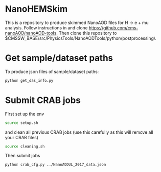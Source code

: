 # NanoHEMSkim
This is a repository to produce skimmed NanoAOD files for H -> e + mu analysis. Follow instructions in and clone https://github.com/cms-nanoAOD/nanoAOD-tools. Then clone this repository to $CMSSW_BASE/src/PhysicsTools/NanoAODTools/python/postprocessing/.
# Get sample/dataset paths
To produce json files of sample/dataset paths:
```bash
python get_das_info.py 
```
# Submit CRAB jobs
First set up the env
```bash
source setup.sh 
```
and clean all previous CRAB jobs (use this carefully as this will remove all your CRAB files)
```bash
source cleaning.sh 
```
Then submit jobs
```bash
python crab_cfg.py ../NanoAODUL_2017_data.json 
```
